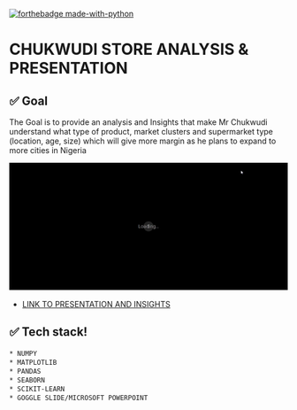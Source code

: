 [![forthebadge made-with-python](http://ForTheBadge.com/images/badges/made-with-python.svg)](https://www.python.org/)

# CHUKWUDI STORE ANALYSIS & PRESENTATION

## ✅ Goal
The Goal is to provide an analysis and Insights that make Mr Chukwudi understand what type of product, market clusters and supermarket type (location, age, size) which will give more margin as he plans to expand to more cities in Nigeria

![](https://github.com/Gift-Ojeabulu/CHUKWUDI-STORE-ANALYSIS/blob/main/CHUKWUDI%20STORE%20PRESENTATION%20-%20Google%20Slides.gif)

* [LINK TO PRESENTATION AND INSIGHTS](https://docs.google.com/presentation/d/17dqXXJa0k7jSPV0vNnqGsjjNfzMHg9C_n9ZQvgsdWr8/edit#slide=id.gc913e74879_0_1310)



## ✅ Tech stack!
	* NUMPY
	* MATPLOTLIB
	* PANDAS
	* SEABORN
	* SCIKIT-LEARN
    * GOGGLE SLIDE/MICROSOFT POWERPOINT






